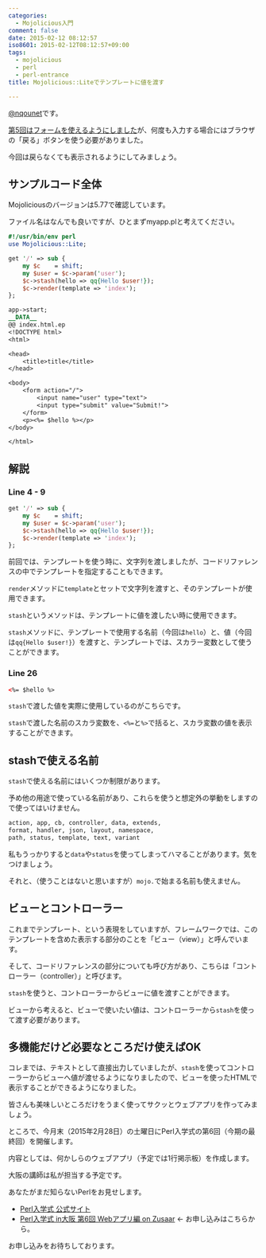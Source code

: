 ```yaml
---
categories:
  - Mojolicious入門
comment: false
date: 2015-02-12 08:12:57
iso8601: 2015-02-12T08:12:57+09:00
tags:
  - mojolicious
  - perl
  - perl-entrance
title: Mojolicious::Liteでテンプレートに値を渡す

---
```


<p><a href="https://twitter.com/nqounet">@nqounet</a>です。</p>

<p><a href="https://www.nqou.net/2015/02/05/085040" title="Mojolicious::Liteでフォームを使う">第5回はフォームを使えるようにしました</a>が、何度も入力する場合にはブラウザの「戻る」ボタンを使う必要がありました。</p>

<p>今回は戻らなくても表示されるようにしてみましょう。</p>



<h2>サンプルコード全体</h2>

<p>Mojoliciousのバージョンは5.77で確認しています。</p>

<p>ファイル名はなんでも良いですが、ひとまずmyapp.plと考えてください。</p>

```perl myapp.pl
#!/usr/bin/env perl
use Mojolicious::Lite;

get '/' => sub {
    my $c    = shift;
    my $user = $c->param('user');
    $c->stash(hello => qq{Hello $user!});
    $c->render(template => 'index');
};

app->start;
__DATA__
@@ index.html.ep
<!DOCTYPE html>
<html>

<head>
    <title>title</title>
</head>

<body>
    <form action="/">
        <input name="user" type="text">
        <input type="submit" value="Submit!">
    </form>
    <p><%= $hello %></p>
</body>

</html>
```

<h2>解説</h2>

<h3>Line 4 - 9</h3>

```perl
get '/' => sub {
    my $c    = shift;
    my $user = $c->param('user');
    $c->stash(hello => qq{Hello $user!});
    $c->render(template => 'index');
};
```

<p>前回では、テンプレートを使う時に、文字列を渡しましたが、コードリファレンスの中でテンプレートを指定することもできます。</p>

<p><code>render</code>メソッドに<code>template</code>とセットで文字列を渡すと、そのテンプレートが使用できます。</p>

<p><code>stash</code>というメソッドは、テンプレートに値を渡したい時に使用できます。</p>

<p><code>stash</code>メソッドに、テンプレートで使用する名前（今回は<code>hello</code>）と、値（今回は<code>qq{Hello $user!}</code>）を渡すと、テンプレートでは、スカラー変数として使うことができます。</p>

<h3>Line 26</h3>

```html
<%= $hello %>
```

<p><code>stash</code>で渡した値を実際に使用しているのがこちらです。</p>

<p><code>stash</code>で渡した名前のスカラ変数を、<code><%=</code>と<code>%></code>で括ると、スカラ変数の値を表示することができます。</p>

<h2>stashで使える名前</h2>

<p><code>stash</code>で使える名前にはいくつか制限があります。</p>

<p>予め他の用途で使っている名前があり、これらを使うと想定外の挙動をしますので使ってはいけません。</p>

```default
action, app, cb, controller, data, extends,
format, handler, json, layout, namespace,
path, status, template, text, variant
```

<p>私もうっかりすると<code>data</code>や<code>status</code>を使ってしまってハマることがあります。気をつけましょう。</p>

<p>それと、（使うことはないと思いますが）<code>mojo.</code>で始まる名前も使えません。</p>

<h2>ビューとコントローラー</h2>

<p>これまでテンプレート、という表現をしていますが、フレームワークでは、このテンプレートを含めた表示する部分のことを「ビュー（view）」と呼んでいます。</p>

<p>そして、コードリファレンスの部分についても呼び方があり、こちらは「コントローラー（controller）」と呼びます。</p>

<p><code>stash</code>を使うと、コントローラーからビューに値を渡すことができます。</p>

<p>ビューから考えると、ビューで使いたい値は、コントローラーから<code>stash</code>を使って渡す必要があります。</p>

<h2>多機能だけど必要なところだけ使えばOK</h2>

<p>コレまでは、テキストとして直接出力していましたが、<code>stash</code>を使ってコントローラーからビューへ値が渡せるようになりましたので、ビューを使ったHTMLで表示することができるようになりました。</p>

<p>皆さんも美味しいところだけをうまく使ってサクッとウェブアプリを作ってみましょう。</p>

<p>ところで、今月末（2015年2月28日）の土曜日にPerl入学式の第6回（今期の最終回）を開催します。</p>

<p>内容としては、何かしらのウェブアプリ（予定では1行掲示板）を作成します。</p>

<p>大阪の講師は私が担当する予定です。</p>

<p>あなたがまだ知らないPerlをお見せします。</p>

<ul>
<li><a href="http://www.perl-entrance.org/">Perl入学式 公式サイト</a></li>
<li><a href="http://www.zusaar.com/event/12837005">Perl入学式 in大阪 第6回 Webアプリ編 on Zusaar</a> ← お申し込みはこちらから。</li>
</ul>

<p>お申し込みをお待ちしております。</p>
    	